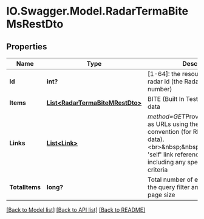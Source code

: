 # IO.Swagger.Model.RadarTermaBiteMsRestDto
## Properties

Name | Type | Description | Notes
------------ | ------------- | ------------- | -------------
**Id** | **int?** | [1-64]: the resource identifier; the radar id (the Radar Processor unit number) | [optional] 
**Items** | [**List&lt;RadarTermaBiteMRestDto&gt;**](RadarTermaBiteMRestDto.md) | BITE (Built In Test Measurements) data | 
**Links** | [**List&lt;Link&gt;**](Link.md) | *method&#x3D;GET*Provides link relations as URLs using the REST &#x27;hateoas&#x27; convention (for REST delivered data).&lt;br&gt;&amp;nbsp;&amp;nbsp;&amp;nbsp;&amp;nbsp;The &#x27;self&#x27; link references this rest object, including any specified query criteria | 
**TotalItems** | **long?** | Total number of elements matching the query filter and not limited by page size | [optional] 

[[Back to Model list]](../README.md#documentation-for-models) [[Back to API list]](../README.md#documentation-for-api-endpoints) [[Back to README]](../README.md)

